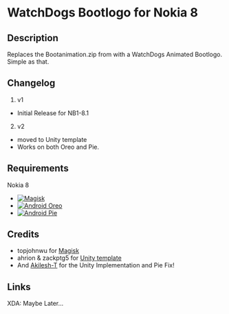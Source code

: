# WatchDogs Bootlogo for Nokia 8
## Description
Replaces the Bootanimation.zip from with a WatchDogs Animated Bootlogo.
Simple as that.

## Changelog
1. v1
  * Initial Release for NB1-8.1
    
2. v2
  * moved to Unity template
  * Works on both Oreo and Pie.

## Requirements

Nokia 8
  * [![Magisk](https://img.shields.io/badge/Magisk-17%2B-00B39B.svg)](https://forum.xda-developers.com/apps/magisk/official-magisk-v7-universal-systemless-t3473445)
  * [![Android Oreo](https://img.shields.io/badge/Oreo-8.1.0-blue.svg)](https://www.android.com/versions/oreo-8-0/)
  * [![Android Pie](https://img.shields.io/badge/Pie-9-%23800080.svg)](https://www.android.com/versions/pie-9-0/)
  
## Credits
  * topjohnwu for [Magisk](https://github.com/topjohnwu/Magisk)
  * ahrion & zackptg5 for [Unity template](https://github.com/Zackptg5/Unity)
  * And [Akilesh-T](https://github.com/Akilesh-T) for the Unity Implementation and Pie Fix!
  
## Links
XDA:
Maybe Later...
